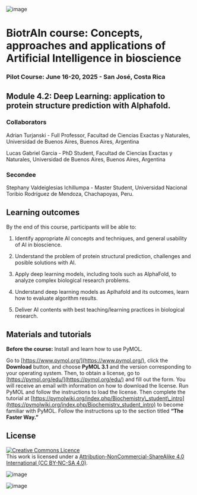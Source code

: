 ![image](https://github.com/user-attachments/assets/c8f408d4-3f11-4c67-a3b6-7c4442f410e3)

# BiotrAIn course: Concepts, approaches and applications of Artificial Intelligence in bioscience

### Pilot Course: June 16-20, 2025 - San José, Costa Rica

## Module 4.2: Deep Learning: application to protein structure prediction with Alphafold.



### Collaborators

Adrian Turjanski - Full Professor, Facultad de Ciencias Exactas y Naturales, Universidad de Buenos Aires, Buenos Aires, Argentina

Lucas Gabriel Garcia - PhD Student, Facultad de Ciencias Exactas y Naturales, Universidad de Buenos Aires, Buenos Aires, Argentina

### Secondee

Stephany Valdeiglesias Ichillumpa - Master Student, Universidad Nacional Toribio Rodríguez de Mendoza, Chachapoyas, Peru.

## Learning outcomes
By the end of this course, participants will be able to: 

1. Identify appropriate AI concepts and techniques, and general usability of AI in bioscience. 

2. Understand the problem of protein structural prediction, challenges and posible solutions with AI.
    
3. Apply deep learning models, including tools such as AlphaFold, to analyze complex biological research problems.
    
4. Understand deep learning models as Aplhafold and its outcomes, learn how to evaluate algorithm results.  
    
5. Deliver AI contents with best teaching/learning practices in biological research.
   
## Materials and tutorials

**Before the course:** Install and learn how to use PyMOL.

Go to [https://www.pymol.org/](https://www.pymol.org/), click the **Download** button, and choose **PyMOL 3.1** and the version corresponding to your operating system.
Then, to obtain a license, go to [https://pymol.org/edu/](https://pymol.org/edu/) and fill out the form. You will receive an email with information on how to download the license.
Run PyMOL and follow the instructions to load the license.
Then complete the tutorial at [https://pymolwiki.org/index.php/Biochemistry\_student\_intro](https://pymolwiki.org/index.php/Biochemistry_student_intro) to become familiar with PyMOL. Follow the instructions up to the section titled **“The Faster Way.”**


## License
<a rel="license" href="http://creativecommons.org/licenses/by/4.0/"><img alt="Creative Commons Licence" style="border-width:0" src="https://i.creativecommons.org/l/by-nc-sa/4.0/88x31.png" /></a><br />This work is licensed under a <a rel="license" href="https://creativecommons.org/licenses/by-nc-sa/4.0/">Attribution-NonCommercial-ShareAlike 4.0 International (CC BY-NC-SA 4.0)</a>.

![image](https://github.com/user-attachments/assets/33d0775f-902c-4a0c-8bbc-6a7c7947a132)

![image](https://github.com/user-attachments/assets/33d0775f-902c-4a0c-8bbc-6a7c7947a132)
